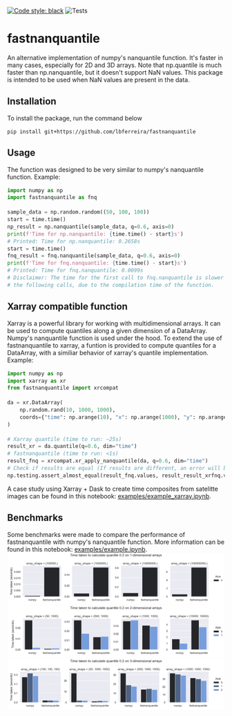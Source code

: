 [![Code style: black](https://img.shields.io/badge/code%20style-black-000000.svg)](https://github.com/psf/black)
![Tests](https://github.com/lbferreira/fastnanquantile/actions/workflows/tests.yml/badge.svg)
# fastnanquantile
An alternative implementation of numpy's nanquantile function. It's faster in many cases, especially for 2D and 3D arrays.
Note that np.quantile is much faster than np.nanquantile, but it doesn't support NaN values. This package is intended to be used when NaN values are present in the data.

## Installation
To install the package, run the command below
```
pip install git+https://github.com/lbferreira/fastnanquantile
```

## Usage
The function was designed to be very similar to numpy's nanquantile function. 
Example:
```python
import numpy as np
import fastnanquantile as fnq

sample_data = np.random.random((50, 100, 100))
start = time.time()
np_result = np.nanquantile(sample_data, q=0.6, axis=0)
print(f'Time for np.nanquantile: {time.time() - start}s')
# Printed: Time for np.nanquantile: 0.2658s
start = time.time()
fnq_result = fnq.nanquantile(sample_data, q=0.6, axis=0)
print(f'Time for fnq.nanquantile: {time.time() - start}s')
# Printed: Time for fnq.nanquantile: 0.0099s
# Disclaimer: The time for the first call to fnq.nanquantile is slower than
# the following calls, due to the compilation time of the function.
```

## Xarray compatible function
Xarray is a powerful library for working with multidimensional arrays. It can be used to compute quantiles along a given dimension of a DataArray. Numpy's nanquantile function is used under the hood. To extend the use of fastnanquantile to xarray, a funtion is provided to compute quantiles for a DataArray, with a similiar behavior of xarray's quantile implementation.
Example:
```python
import numpy as np
import xarray as xr
from fastnanquantile import xrcompat

da = xr.DataArray(
    np.random.rand(10, 1000, 1000),
    coords={"time": np.arange(10), "x": np.arange(1000), "y": np.arange(1000)},
)

# Xarray quantile (time to run: ~25s)
result_xr = da.quantile(q=0.6, dim="time")
# fastnanquantile (time to run: <1s)
result_fnq = xrcompat.xr_apply_nanquantile(da, q=0.6, dim="time")
# Check if results are equal (If results are different, an error will be raised)
np.testing.assert_almost_equal(result_fnq.values, result_result_xrfnq.values, decimal=4)
```
A case study using Xarray + Dask to create time composites from satelitte images can be found in this notebook: [examples/example_xarray.ipynb](examples/example_xarray.ipynb).

## Benchmarks
Some benchmarks were made to compare the performance of fastnanquantile with numpy's nanquantile function. More information can be found in this notebook: [examples/example.ipynb](examples/example.ipynb).
![](./docs/benchmarks/benchmark_1d_array.png)
![](./docs/benchmarks/benchmark_2d_array.png)
![](./docs/benchmarks/benchmark_3d_array.png)

